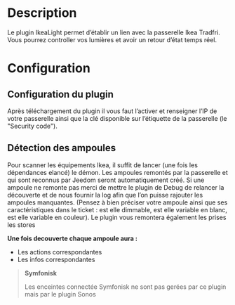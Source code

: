 # Description

Le plugin IkeaLight permet d’établir un lien avec la passerelle Ikea
Tradfri. Vous pourrez controller vos lumières et avoir un retour d’état
temps réel.

# Configuration

## Configuration du plugin

Après téléchargement du plugin il vous faut l’activer et renseigner l’IP
de votre passerelle ainsi que la clé disponible sur l’étiquette de la
passerelle (le "Security code").

## Détection des ampoules

Pour scanner les équipements Ikea, il suffit de lancer (une fois les dépendances
elancé) le démon. Les ampoules remontés par la
passerelle et qui sont reconnus par Jeedom seront automatiquement créé.
Si une ampoule ne remonte pas merci de mettre le plugin de Debug de
relancer la découverte et de nous fournir la log afin que l’on puisse
rajouter les ampoules manquantes. (Pensez à bien préciser votre ampoule
ainsi que ses caractéristiques dans le ticket : est elle dimmable, est
elle variable en blanc, est elle variable en couleur). Le plugin vous remontera également les prises les stores

**Une fois decouverte chaque ampoule aura :**

-   Les actions correspondantes
-   Les infos correspondantes

>**Symfonisk**
>
>Les enceintes connectée Symfonisk ne sont pas gerées par ce plugin mais par le plugin Sonos
